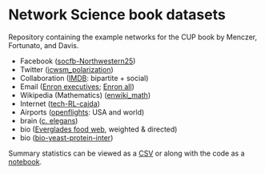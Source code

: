 # Network Science book datasets

Repository containing the example networks for the CUP book by Menczer, Fortunato, and Davis.

* Facebook ([socfb-Northwestern25](socfb-Northwestern25/))
* Twitter ([icwsm\_polarization](icwsm_polarization/))
* Collaboration ([IMDB](imdb/): bipartite + social)
* Email ([Enron executives](ia-enron-only/); [Enron all](email-Enron/))
* Wikipedia (Mathematics) ([enwiki\_math](enwiki_math/))
* Internet ([tech-RL-caida](tech-RL-caida/)) 
* Airports ([openflights](openflights/): USA and world)
* brain ([c. elegans](celegansneural/))
* bio ([Everglades food web](eco-everglades/), weighted & directed) 
* bio ([bio-yeast-protein-inter](bio-yeast-protein-inter/)) 

Summary statistics can be viewed as a [CSV](summary_statistics.csv) or along with the code as a [notebook](summary_statistics.ipynb).
